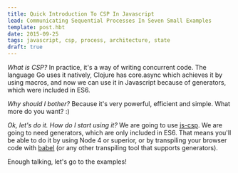 ```yaml
---
title: Quick Introduction To CSP In Javascript
lead: Communicating Sequential Processes In Seven Small Examples
template: post.hbt
date: 2015-09-25
tags: javascript, csp, process, architecture, state
draft: true
---
```


*What is CSP?* In practice, it's a way of writing concurrent code. The language Go uses it natively, Clojure has core.async which achieves it by using macros, and now we can use it in Javascript because of generators, which were included in ES6.

*Why should I bother?* Because it's very powerful, efficient and simple. What more do you want? :)

*Ok, let's do it. How do I start using it?* We are going to use [js-csp](https://github.com/ubolonton/js-csp). We are going to need generators, which are only included in ES6. That means you'll be able to do it by using Node 4 or superior, or by transpiling your browser code with [babel](https://babeljs.io/) (or any other transpiling tool that supports generators).

Enough talking, let's go to the examples!



